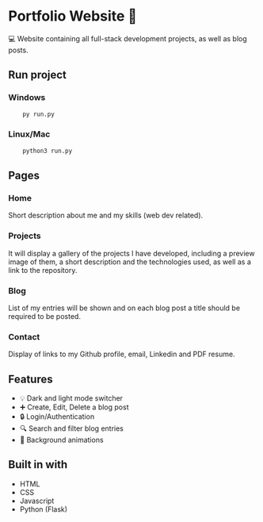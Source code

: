 # Portfolio Website 👋

💻 Website containing all full-stack development projects, as well as blog posts.

## Run project
### Windows
```bash
    py run.py
```
### Linux/Mac
```bash
    python3 run.py
```

## Pages

### Home

Short description about me and my skills (web dev related).

### Projects

It will display a gallery of the projects I have developed,
including a preview image of them, a short description and the
technologies used, as well as a link to the repository.

### Blog

List of my entries will be shown and on each blog post a title
should be required to be posted.

### Contact

Display of links to my Github profile, email, Linkedin and PDF
resume.

## Features

- 💡 Dark and light mode switcher
- ➕ Create, Edit, Delete a blog post
- 🔒 Login/Authentication
- 🔍 Search and filter blog entries
- 🎨 Background animations

## Built in with

- HTML
- CSS
- Javascript
- Python (Flask)
